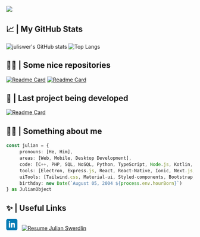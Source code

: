 ![](https://komarev.com/ghpvc/?username=juliswer)

## &#x1f4c8; | My GitHub Stats
![juliswer's GitHub stats](https://github-readme-stats.vercel.app/api?username=juliswer&show_icons=true&theme=tokyonight)
![Top Langs](https://github-readme-stats.vercel.app/api/top-langs/?username=juliswer&layout=compact&theme=tokyonight&hide=css,jupyter%20notebook,html,scss)
## 🧑‍💼 | Some nice repositories
[![Readme Card](https://github-readme-stats.vercel.app/api/pin/?username=juliswer&repo=web3.0-metamask-crypto&theme=tokyonight)](https://github.com/juliswer/web3.0-metamask-crypto.git)
[![Readme Card](https://github-readme-stats.vercel.app/api/pin/?username=juliswer&repo=shareme_blogapp&theme=tokyonight)](https://github.com/juliswer/shareme_blogapp.git)
## 🔨 | Last project being developed
[![Readme Card](https://github-readme-stats.vercel.app/api/pin/?username=juliswer&repo=opensea-blockchain-clone&theme=tokyonight)](https://github.com/juliswer/opensea-blockchain-clone)


## 🤙🏼 | Something about me
```ts
const julian = {
     pronouns: [He, Him],
     areas: [Web, Mobile, Desktop Development],
     code: [C++, PHP, SQL, NoSQL, Python, TypeScript, Node.js, Kotlin, Java, Javascript, CSS, HTML],
     tools: [Electron, Express.js, React, React-Native, Ionic, Next.js, jQuery, Vue, Angular],
     uiTools: [Tailwind.css, Material-ui, Styled-components, Bootstrap, Saas],
     birthday: new Date(`August 05, 2004 ${process.env.hourBorn}`)
} as JulianObject
```
## ✨ | Useful Links

<p align='left'>
     <a target="_blank" href="https://www.linkedin.com/in/julian-swerdlin/"><img height="30" src="https://github.com/Raagh/Raagh/raw/master/linkedin.png?raw=true" alt="Linkedin logo"></a>&nbsp;&nbsp;
<a target="_blank" href="https://drive.google.com/file/d/1AzdquILi83fjpCgc53c7m0vpHPcPryTa/view?usp=sharing"><img height="30" src="https://cdn-icons-png.flaticon.com/512/3135/3135800.png" alt="Resume Julian Swerdlin"></a>&nbsp;&nbsp;
</p>


